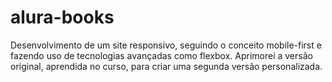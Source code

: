 # alura-books
Desenvolvimento de um site responsivo, seguindo o conceito mobile-first e fazendo uso de tecnologias avançadas como flexbox. Aprimorei a versão original, aprendida no curso, para criar uma segunda versão personalizada.
